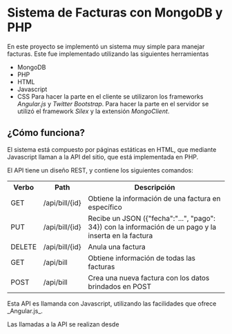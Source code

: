 Sistema de Facturas con MongoDB y PHP
=====================================

En este proyecto se implementó un sistema muy simple para
manejar facturas. Este fue implementado utilizando las 
siguientes herramientas
* MongoDB
* PHP
* HTML
* Javascript
* CSS
Para hacer la parte en el cliente se utilizaron los frameworks
_Angular.js_ y _Twitter Bootstrap_. Para hacer la parte en el
servidor se utilizó el framework _Silex_ y la extensión _MongoClient_.

¿Cómo funciona?
---------------
El sistema está compuesto por páginas estáticas en HTML, que mediante
Javascript llaman a la API del sitio, que está implementada en PHP.

El API tiene un diseño REST, y contiene los siguientes comandos:
<table>
<tr><th>Verbo</th><th>Path</th><th>Descripción</th></tr>
<tr><td>GET</td><td>/api/bill/{id}	</td><td>Obtiene la información de una factura en específico</td></tr>
<tr><td>PUT	</td><td>/api/bill/{id}	</td><td>Recibe un JSON ({"fecha":"...", "pago": 34}) con la información de un pago y la inserta en la factura</td></tr>
<tr><td>DELETE</td><td>/api/bill/{id}</td><td>	Anula una factura</td></tr>
<tr><td>GET</td><td>/api/bill</td><td>	Obtiene información de todas las facturas</td></tr>
<tr><td>POST</td><td>/api/bill</td><td>	Crea una nueva factura con los datos brindados en POST</td></tr>
</table>
Esta API es llamanda con Javascript, utilizando las facilidades que ofrece
_Angular.js_.

Las llamadas a la API se realizan desde 
